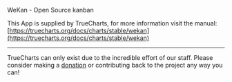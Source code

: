 WeKan - Open Source kanban

This App is supplied by TrueCharts, for more information visit the manual: [https://truecharts.org/docs/charts/stable/wekan](https://truecharts.org/docs/charts/stable/wekan)

---

TrueCharts can only exist due to the incredible effort of our staff.
Please consider making a [donation](https://truecharts.org/docs/about/sponsor) or contributing back to the project any way you can!
